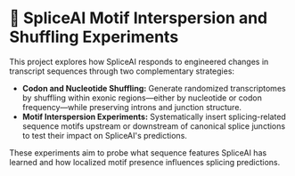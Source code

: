 # 🧬 SpliceAI Motif Interspersion and Shuffling Experiments

This project explores how SpliceAI responds to engineered changes in transcript sequences through two complementary strategies:

-  **Codon and Nucleotide Shuffling:** Generate randomized transcriptomes by shuffling within exonic regions—either by nucleotide or codon frequency—while preserving introns and junction structure.
- **Motif Interspersion Experiments:** Systematically insert splicing-related sequence motifs upstream or downstream of canonical splice junctions to test their impact on SpliceAI's predictions.

These experiments aim to probe what sequence features SpliceAI has learned and how localized motif presence influences splicing predictions.
